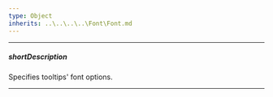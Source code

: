 ```yaml
---
type: Object
inherits: ..\..\..\..\Font\Font.md
---
```

---
##### shortDescription
Specifies tooltips' font options.

---
